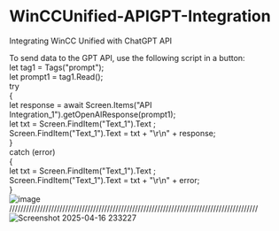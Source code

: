 # WinCCUnified-APIGPT-Integration
Integrating WinCC Unified with ChatGPT API

To send data to the GPT API, use the following script in a button:  
let tag1 = Tags("prompt");  
let prompt1 = tag1.Read();  
try   
{  
  let response = await Screen.Items("API Integration_1").getOpenAIResponse(prompt1);  
  let txt = Screen.FindItem("Text_1").Text ;  
  Screen.FindItem("Text_1").Text = txt + "\r\n" + response;  
}   
catch (error)  
{  
  let txt = Screen.FindItem("Text_1").Text ;  
  Screen.FindItem("Text_1").Text = txt + "\r\n" + error;  
}  
![image](https://github.com/user-attachments/assets/9886d350-4c5c-4c3e-99ef-fdd05eb99cef)  
/////////////////////////////////////////////////////////////////////////////////////////  
![Screenshot 2025-04-16 233227](https://github.com/user-attachments/assets/6804d70d-333e-424b-8920-c1e4048f3b8b)

